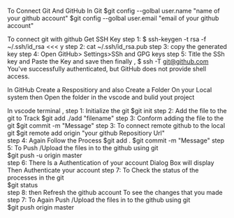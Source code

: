 To Connect Git And GitHub 
        In Git
           $git config --golbal user.name "name of your github account"
           $git config --golbal user.email "email of your github account"

To connect git with github
       Get SSH Key
            step 1:  $ ssh-keygen -t rsa -f ~/.ssh/id_rsa <<< y
            step 2:  cat  ~/.ssh/id_rsa.pub
            step 3: copy the generated key 
            step 4: Open GitHub> Settings>SSh and GPG keys
            step 5: Title the SSh key and Paste the Key and save 
then finally ,
$ ssh -T git@github.com
You've successfully authenticated, but GitHub does not provide shell access.


In GitHub 
    Create a Respositiory and also Create a Folder On your Local system 
    then Open the folder in the vscode and bulid yout project
    
In vscode terminal ,
           step 1: Initialize the git 
                           $git init
           step 2: Add the file to the git to Track 
                           $git add ./add "filename"
           step 3: Conform adding the file to the git 
                           $git commit -m "Message"
           step 3: To connect remote github to the local git 
                           $git remote add origin "your github Repositiory Url"  
           step 4: Again Follow the Process
                           $git add . 
                           $git commit -m "Message"
           step 5: To Push /Upload the files in to the github using git                
                            $git push -u origin master     
           step 6: There Is a Authentication of your account Dialog Box will display                
                            Then Authenticate your account
           step 7: To Check the status of the processes in the git                
                            $git status  
           step 8: then Refresh the github account To see the changes that you made 
           step 7: To Again Push /Upload the files in to the github using git                
                            $git push origin master
                            
                           
                                         
                           

    
    

   


           
